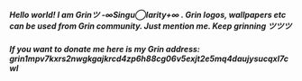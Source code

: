 ##### Hello world! I am Grinツ -∞Singu◯larity+∞ . Grin logos, wallpapers etc can be used from Grin community. Just mention me. Keep grinning ツツツ 
##### If you want to donate me here is my Grin address: grin1mpv7kxrs2nwgkgajkrcd4zp6h88cg06v5exjt2e5mq4daujysucqxl7cwl
